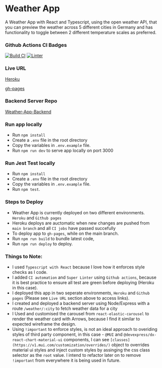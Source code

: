 # Weather App

A Weather App with React and Typescript, using the open weather API, that you can preview the weather across 5 different cities in Germany and has functionality to toggle between 2 different temperature scales as preferred.

### Github Actions CI Badges

[![Build CI](https://github.com/chokonaira/weather-app/actions/workflows/build.yml/badge.svg)](https://github.com/chokonaira/weather-app/actions/workflows/build.yml) [![Linter](https://github.com/chokonaira/weather-app/actions/workflows/linter.yml/badge.svg)](https://github.com/chokonaira/weather-app/actions/workflows/linter.yml)

### Live URL

[Heroku](https://pay-weather.herokuapp.com/)

[gh-pages](https://chokonaira.github.io/weather-app-frontend/)

### Backend Server Repo
[Weather-App-Backend](https://github.com/chokonaira/weather-app-backend)

### Run app locally 
- Run `npm install`
- Create a `.env` file in the root directory
- Copy the variables in `.env.example` file.
- Run `npm run dev` to serve app locally on port 3000

### Run Jest Test locally
- Run `npm install`
- Create a `.env` file in the root directory
- Copy the variables in `.env.example` file.  
- Run `npm test`.

### Steps to Deploy
- Weather App is currently deployed on two different environments. `Heroku` and `Github pages`
- Heroku deploys are auctomatic when new changes are pushed from `main branch` and all `CI jobs` have passed succefully
- To deploy app to `gh-pages`, while on the main branch. 
- Run `npm run build` to bundle latest code, 
- Run `npm run deploy` to deploy. 

### Things to Note:
- I used `Typescript with React` because I love how it enforces style checks as I code.
- I added `CI automation` and `Super Linter` using `Github actions`, because it is best practice to ensure all test are green before deploying (Heroku in this case).
- I deployed this app in two seperate environments, `Heroku` and `Github pages` (Please see `Live URL` section above to access links).
- I created and deployed a backend server using Node/Express with a route `/weather/:city` to fetch weather data for a city
- I Used and customised the carousel from `react-elastic-carousel` to render the weather card with Arrows, because I find it similar to expected wireframe the design.
- Using `!important` to enforce styles, is not an ideal approach to overiding styles of third party component, in this case - `@MUI` and `@devexpress/dx-react-chart-material-ui` components, I can see `[classes](https://v1.mui.com/customization/overrides/)` object to overrides material ui styles and inject custom styles by assinging the css class selector as the `root` value. I intend to refactor later on to remove `!important` from everywhere it is being used in future.
